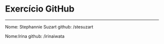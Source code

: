 # Exercício GitHub
-----
Nome: Stephannie Suzart
github: /stesuzart

Nome:Irina
github: /irinaiwata

